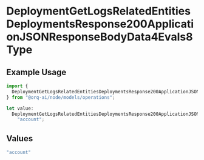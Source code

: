 # DeploymentGetLogsRelatedEntitiesDeploymentsResponse200ApplicationJSONResponseBodyData4Evals8Type

## Example Usage

```typescript
import {
  DeploymentGetLogsRelatedEntitiesDeploymentsResponse200ApplicationJSONResponseBodyData4Evals8Type,
} from "@orq-ai/node/models/operations";

let value:
  DeploymentGetLogsRelatedEntitiesDeploymentsResponse200ApplicationJSONResponseBodyData4Evals8Type =
    "account";
```

## Values

```typescript
"account"
```